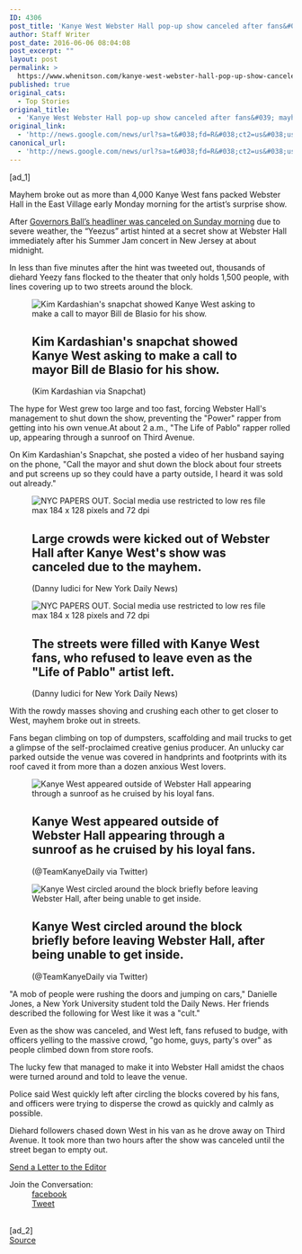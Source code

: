 ```yaml
---
ID: 4306
post_title: 'Kanye West Webster Hall pop-up show canceled after fans&#039; mayhem &#8211; New York Daily News'
author: Staff Writer
post_date: 2016-06-06 08:04:08
post_excerpt: ""
layout: post
permalink: >
  https://www.whenitson.com/kanye-west-webster-hall-pop-up-show-canceled-after-fans-mayhem-new-york-daily-news/
published: true
original_cats:
  - Top Stories
original_title:
  - 'Kanye West Webster Hall pop-up show canceled after fans&#039; mayhem - New York Daily News'
original_link:
  - 'http://news.google.com/news/url?sa=t&#038;fd=R&#038;ct2=us&#038;usg=AFQjCNFMJJ3U2ph575w_dW2YJBdrq1HzMg&#038;clid=c3a7d30bb8a4878e06b80cf16b898331&#038;cid=52779127991326&#038;ei=dy5VV_CSM8uvwQHIg46QCg&#038;url=http://www.nydailynews.com/new-york/manhattan/kanye-west-pop-up-show-turns-chaotic-mob-article-1.2662495'
canonical_url:
  - 'http://news.google.com/news/url?sa=t&#038;fd=R&#038;ct2=us&#038;usg=AFQjCNFMJJ3U2ph575w_dW2YJBdrq1HzMg&#038;clid=c3a7d30bb8a4878e06b80cf16b898331&#038;cid=52779127991326&#038;ei=dy5VV_CSM8uvwQHIg46QCg&#038;url=http://www.nydailynews.com/new-york/manhattan/kanye-west-pop-up-show-turns-chaotic-mob-article-1.2662495'
---
```

 [ad_1]
<br><div id="ra-body"><p>&#13;
	Mayhem broke out as more than 4,000 Kanye West fans packed Webster Hall in the East Village early Monday morning for the artist’s surprise show.</p>&#13;
<p>&#13;
	After <a href="http://www.nydailynews.com/entertainment/music/governors-ball-day-3-canceled-due-severe-weather-article-1.2662174" target="_blank">Governors Ball’s headliner was canceled on Sunday morning</a> due to severe weather, the “Yeezus” artist hinted at a secret show at Webster Hall immediately after his Summer Jam concert in New Jersey at about midnight.</p>&#13;
<p>&#13;
	In less than five minutes after the hint was tweeted out, thousands of diehard Yeezy fans flocked to the theater that only holds 1,500 people, with lines covering up to two streets around the block. </p>
                                                                                                                                                                                         <div class="ra-module v" itemprop="associatedMedia" itemscope="" itemtype="http://schema.org/ImageObject" itemid="http://www.whenitson.com/wp-content/uploads/2016/06/Kanye-West-Webster-Hall-pop-up-show-canceled-after-fans039-mayhem-New-York-Daily-News.JPG">
<figure class="ra-figure"><span class="ra-enlarge"/>
                                                                                                <img srcset="http://www.whenitson.com/wp-content/uploads/2016/06/Kanye-West-Webster-Hall-pop-up-show-canceled-after-fans039-mayhem-New-York-Daily-News.JPG 750w, http://assets.nydailynews.com/polopoly_fs/1.2662500.1465194329!/img/httpImage/image.JPG_gen/derivatives/article_1200/article-kanye-0606-2.JPG 1200w" alt="Kim Kardashian's snapchat showed Kanye West asking to make a call to mayor Bill de Blasio for his show." src="http://www.whenitson.com/wp-content/uploads/2016/06/Kanye-West-Webster-Hall-pop-up-show-canceled-after-fans039-mayhem-New-York-Daily-News.JPG"/><figcaption><h2 class="ra-caption" itemprop="description">Kim Kardashian's snapchat showed Kanye West asking to make a call to mayor Bill de Blasio for his show.</h2>
                                                <span class="ra-credit" itemprop="copyrightHolder">(Kim Kardashian via Snapchat)</span>
                        </figcaption></figure></div>
                                                                                                                                     &#13;
<p>&#13;
	The hype for West grew too large and too fast, forcing Webster Hall's management to shut down the show, preventing the "Power" rapper from getting into his own venue.At about 2 a.m., "The Life of Pablo" rapper rolled up, appearing through a sunroof on Third Avenue. </p>&#13;
<p>&#13;
	On Kim Kardashian's Snapchat, she posted a video of her husband saying on the phone, "Call the mayor and shut down the block about four streets and put screens up so they could have a party outside, I heard it was sold out already." </p>
                                                                                                                                     <div class="ra-module">
            <div class="ra-splitter ">
                                                                                                                <figure class="ra-figure" itemprop="associatedMedia" itemscope="" itemtype="http://schema.org/ImageObject" itemid="http://www.whenitson.com/wp-content/uploads/2016/06/Kanye-West-Webster-Hall-pop-up-show-canceled-after-fans039-mayhem-New-York-Daily-News.jpg"><span class="ra-enlarge"/>
                                                    <img srcset="http://www.whenitson.com/wp-content/uploads/2016/06/Kanye-West-Webster-Hall-pop-up-show-canceled-after-fans039-mayhem-New-York-Daily-News.jpg 750w, http://assets.nydailynews.com/polopoly_fs/1.2662697.1465199512!/img/httpImage/image.jpg_gen/derivatives/article_1200/article-kanye-0606-10.jpg 1200w" alt="NYC PAPERS OUT. Social media use restricted to low res file max 184 x 128 pixels and 72 dpi" src="http://www.whenitson.com/wp-content/uploads/2016/06/Kanye-West-Webster-Hall-pop-up-show-canceled-after-fans039-mayhem-New-York-Daily-News.jpg"/><figcaption><h2 class="ra-caption" itemprop="description">Large crowds were kicked out of Webster Hall after Kanye West's show was canceled due to the mayhem.</h2>
                                                                                            <span class="ra-credit" itemprop="copyrightHolder">(Danny Iudici for New York Daily News)</span>
                                                            </figcaption></figure><figure class="ra-figure" itemprop="associatedMedia" itemscope="" itemtype="http://schema.org/ImageObject" itemid="http://www.whenitson.com/wp-content/uploads/2016/06/1465200248_391_Kanye-West-Webster-Hall-pop-up-show-canceled-after-fans039-mayhem-New-York-Daily-News.JPG"><span class="ra-enlarge"/>
                                                    <img srcset="http://www.whenitson.com/wp-content/uploads/2016/06/1465200248_391_Kanye-West-Webster-Hall-pop-up-show-canceled-after-fans039-mayhem-New-York-Daily-News.JPG 750w, http://assets.nydailynews.com/polopoly_fs/1.2662696.1465199525!/img/httpImage/image.JPG_gen/derivatives/article_1200/article-kanye-0606-9.JPG 1200w" alt="NYC PAPERS OUT. Social media use restricted to low res file max 184 x 128 pixels and 72 dpi" src="http://www.whenitson.com/wp-content/uploads/2016/06/1465200248_391_Kanye-West-Webster-Hall-pop-up-show-canceled-after-fans039-mayhem-New-York-Daily-News.JPG"/><figcaption><h2 class="ra-caption" itemprop="description">The streets were filled with Kanye West fans, who refused to leave even as the "Life of Pablo" artist left.</h2>
                                                                                            <span class="ra-credit" itemprop="copyrightHolder">(Danny Iudici for New York Daily News)</span>
                                                            </figcaption></figure></div>
    </div>
                                                                                                                                     &#13;
<p>&#13;
	With the rowdy masses shoving and crushing each other to get closer to West, mayhem broke out in streets.</p>&#13;
<p>&#13;
	Fans began climbing on top of dumpsters, scaffolding and mail trucks to get a glimpse of the self-proclaimed creative genius producer. An unlucky car parked outside the venue was covered in handprints and footprints with its roof caved it from more than a dozen anxious West lovers. </p>
                                                                                                                                     <div class="ra-module">
            <div class="ra-splitter ">
                                                                                                                                                            <figure class="ra-figure" itemprop="associatedMedia" itemscope="" itemtype="http://schema.org/ImageObject" itemid="http://www.whenitson.com/wp-content/uploads/2016/06/1465200248_370_Kanye-West-Webster-Hall-pop-up-show-canceled-after-fans039-mayhem-New-York-Daily-News.jpg"><span class="ra-enlarge"/>
                                                    <img srcset="http://www.whenitson.com/wp-content/uploads/2016/06/1465200248_370_Kanye-West-Webster-Hall-pop-up-show-canceled-after-fans039-mayhem-New-York-Daily-News.jpg 750w, http://assets.nydailynews.com/polopoly_fs/1.2662501.1465194383!/img/httpImage/image.jpg_gen/derivatives/article_1200/article-kanye-0606-3.jpg 1200w" alt="Kanye West appeared outside of Webster Hall appearing through a sunroof as he cruised by his loyal fans." src="http://www.whenitson.com/wp-content/uploads/2016/06/1465200248_370_Kanye-West-Webster-Hall-pop-up-show-canceled-after-fans039-mayhem-New-York-Daily-News.jpg"/><figcaption><h2 class="ra-caption" itemprop="description">Kanye West appeared outside of Webster Hall appearing through a sunroof as he cruised by his loyal fans.</h2>
                                                                                            <span class="ra-credit" itemprop="copyrightHolder">(@TeamKanyeDaily via Twitter)</span>
                                                            </figcaption></figure><figure class="ra-figure" itemprop="associatedMedia" itemscope="" itemtype="http://schema.org/ImageObject" itemid="http://www.whenitson.com/wp-content/uploads/2016/06/1465200248_214_Kanye-West-Webster-Hall-pop-up-show-canceled-after-fans039-mayhem-New-York-Daily-News.JPG"><span class="ra-enlarge"/>
                                                    <img srcset="http://www.whenitson.com/wp-content/uploads/2016/06/1465200248_214_Kanye-West-Webster-Hall-pop-up-show-canceled-after-fans039-mayhem-New-York-Daily-News.JPG 750w, http://assets.nydailynews.com/polopoly_fs/1.2662502.1465194396!/img/httpImage/image.JPG_gen/derivatives/article_1200/article-kanye-0606-4.JPG 1200w" alt="Kanye West circled around the block briefly before leaving Webster Hall, after being unable to get inside." src="http://www.whenitson.com/wp-content/uploads/2016/06/1465200248_214_Kanye-West-Webster-Hall-pop-up-show-canceled-after-fans039-mayhem-New-York-Daily-News.JPG"/><figcaption><h2 class="ra-caption" itemprop="description">Kanye West circled around the block briefly before leaving Webster Hall, after being unable to get inside.</h2>
                                                                                            <span class="ra-credit" itemprop="copyrightHolder">(@TeamKanyeDaily via Twitter)</span>
                                                            </figcaption></figure></div>
    </div>
                                                                                                                                     &#13;
<p>&#13;
	"A mob of people were rushing the doors and jumping on cars," Danielle Jones, a New York University student told the Daily News. Her friends described the following for West like it was a "cult."</p>&#13;
<p>&#13;
	Even as the show was canceled, and West left, fans refused to budge, with officers yelling to the massive crowd, "go home, guys, party's over" as people climbed down from store roofs.</p>
                                                                                                                        <!-- HTML Element: 7.2605384 -->                                                                                                                                          &#13;
<p>&#13;
	The lucky few that managed to make it into Webster Hall amidst the chaos were turned around and told to leave the venue.</p>&#13;
<p>&#13;
	Police said West quickly left after circling the blocks covered by his fans, and officers were trying to disperse the crowd as quickly and calmly as possible. </p>
                                                                                                                &#13;
<p>&#13;
	Diehard followers chased down West in his van as he drove away on Third Avenue. It took more than two hours after the show was canceled until the street began to empty out.</p>
                                                                                                <a href="mailto:voicers@nydailynews.com?subject=Kanye West Webster Hall pop-up show canceled after fans' mayhem&amp;body=To%20submit%20a%20comment%20about%20this%20article%20for%20publication%20in%20the%20Daily%20News%20Voice%20of%20the%20People%20column,%20please%20include%20your%20name,%20your%20city%20and%20state%20and%20your%20phone%20number.%20(Please%20include%20your%20borough%20or%20neighborhood%20if%20you%20live%20in%20NYC.%20Phone%20number%20is%20for%20verification%20purposes%20only,%20not%20for%20publication.)%20The%20Daily%20News%20reserves%20the%20right%20to%20edit%20letters. %0A%0A http://www.nydailynews.com/new-york/manhattan/kanye-west-pop-up-show-turns-chaotic-mob-article-1.2662495" class="ra-editor">Send a Letter to the Editor</a>  <dl id="ra-share-bottom"><dt>Join the Conversation:</dt> <dd class="ra-share-f"> <a target="_blank" href="#">facebook</a> </dd> <dd class="ra-share-t"> <a target="_blank" href="https://twitter.com/intent/tweet?text=Kanye West Webster Hall pop-up show canceled after fans' mayhem&amp;url=http://nydn.us/212aGMh">Tweet</a> </dd> </dl></div>
<br>[ad_2]
<br><a href="http://news.google.com/news/url?sa=t&#038;fd=R&#038;ct2=us&#038;usg=AFQjCNFMJJ3U2ph575w_dW2YJBdrq1HzMg&#038;clid=c3a7d30bb8a4878e06b80cf16b898331&#038;cid=52779127991326&#038;ei=dy5VV_CSM8uvwQHIg46QCg&#038;url=http://www.nydailynews.com/new-york/manhattan/kanye-west-pop-up-show-turns-chaotic-mob-article-1.2662495">Source </a>